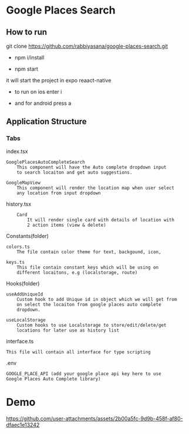 
# Google Places Search
## How to run
git  clone  https://github.com/rabbiyasana/google-places-search.git

- npm i/install

- npm start

it will start the project in expo reaact-native

- to run on ios enter i

- and for android press a

## Application Structure

### Tabs

index.tsx  

    GooglePlacesAutoCompleteSearch
        This component will have the Auto complete dropdown input
        to search locaiton and get auto suggestions.

    GoogleMapView
        This component will render the location map when user select
        any location from input dropdown

history.tsx

        Card
            It will render single card with details of location with
            2 action items (view & delete)

Constants(folder)

    colors.ts
        The file contain color theme for text, backgound, icon,

    keys.ts
        This file contain constant keys which will be using on 
        different locaitons, e.g (localstorage, route)

Hooks(folder)

    useAddUniqueId
        Custom hook to add Unique id in object which we will get from
        on select the locaiton from google places auto complete 
        dropdown.

    useLocalStorage
        Custom hooks to use Localstorage to store/edit/delete/get 
        locations for later use as history list
        

interface.ts
    
    This file will contain all interface for type scripting 

.env

    GOOGLE_PLACE_API (add your google place api key here to use
    Google Places Auto Complete library)
   
# Demo

https://github.com/user-attachments/assets/2b00a5fc-9d9b-458f-af80-dfaec1e13242

